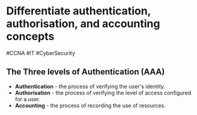 # Differentiate authentication, authorisation, and accounting concepts
#CCNA #IT #CyberSecurity 

## The Three levels of Authentication (AAA)
- **Authentication** - the process of verifying the user's identity.
- **Authorisation** - the process of verifying the level of access configured for a user.
- **Accounting** - the process of recording the use of resources.